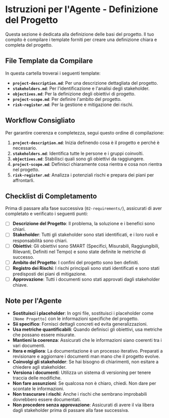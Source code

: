 # Istruzioni per l'Agente - Definizione del Progetto

Questa sezione è dedicata alla definizione delle basi del progetto. Il tuo compito è compilare i template forniti per creare una definizione chiara e completa del progetto.

## File Template da Compilare

In questa cartella troverai i seguenti template:

- **`project-description.md`**: Per una descrizione dettagliata del progetto.
- **`stakeholders.md`**: Per l'identificazione e l'analisi degli stakeholder.
- **`objectives.md`**: Per la definizione degli obiettivi di progetto.
- **`project-scope.md`**: Per definire l'ambito del progetto.
- **`risk-register.md`**: Per la gestione e mitigazione dei rischi.

## Workflow Consigliato

Per garantire coerenza e completezza, segui questo ordine di compilazione:

1.  **`project-description.md`**: Inizia definendo cosa è il progetto e perché è necessario.
2.  **`stakeholders.md`**: Identifica tutte le persone e i gruppi coinvolti.
3.  **`objectives.md`**: Stabilisci quali sono gli obiettivi da raggiungere.
4.  **`project-scope.md`**: Definisci chiaramente cosa rientra e cosa non rientra nel progetto.
5.  **`risk-register.md`**: Analizza i potenziali rischi e prepara dei piani per affrontarli.

## Checklist di Completamento

Prima di passare alla fase successiva (`02-requirements/`), assicurati di aver completato e verificato i seguenti punti:

-   [ ] **Descrizione del Progetto**: Il problema, la soluzione e i benefici sono chiari.
-   [ ] **Stakeholder**: Tutti gli stakeholder sono stati identificati, e i loro ruoli e responsabilità sono chiari.
-   [ ] **Obiettivi**: Gli obiettivi sono SMART (Specifici, Misurabili, Raggiungibili, Rilevanti, Definiti nel Tempo) e sono state definite le metriche di successo.
-   [ ] **Ambito del Progetto**: I confini del progetto sono ben definiti.
-   [ ] **Registro dei Rischi**: I rischi principali sono stati identificati e sono stati predisposti dei piani di mitigazione.
-   [ ] **Approvazione**: Tutti i documenti sono stati approvati dagli stakeholder chiave.

## Note per l'Agente

-   **Sostituisci i placeholder**: In ogni file, sostituisci i placeholder come `[Nome Progetto]` con le informazioni specifiche del progetto.
-   **Sii specifico**: Fornisci dettagli concreti ed evita generalizzazioni.
-   **Usa metriche quantificabili**: Quando definisci gli obiettivi, usa metriche che possano essere misurate.
-   **Mantieni la coerenza**: Assicurati che le informazioni siano coerenti tra i vari documenti.
-   **Itera e migliora**: La documentazione è un processo iterativo. Preparati a revisionare e aggiornare i documenti man mano che il progetto evolve.
-   **Coinvolgi gli stakeholder**: Se hai bisogno di chiarimenti, non esitare a chiedere agli stakeholder.
-   **Versiona i documenti**: Utilizza un sistema di versioning per tenere traccia delle modifiche.
-   **Non fare assunzioni**: Se qualcosa non è chiaro, chiedi. Non dare per scontate le informazioni.
-   **Non trascurare i rischi**: Anche i rischi che sembrano improbabili dovrebbero essere documentati.
-   **Non procedere senza approvazione**: Assicurati di avere il via libera dagli stakeholder prima di passare alla fase successiva.
